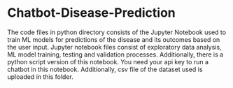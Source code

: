 # Chatbot-Disease-Prediction
The code files in python directory consists of the Jupyter Notebook used to train ML models for predictions of the disease and its outcomes based on the user input. Jupyter notebook files consist of exploratory data analysis, ML model training, testing and validation processes. Additionally, there is a python script version of this notebook. You need your api key to run a chatbot in this notebook. Additionally, csv file of the dataset used is uploaded in this folder. 


